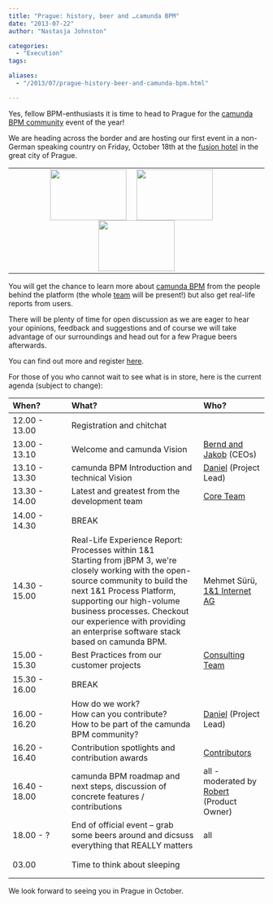 ```yaml
---
title: "Prague: history, beer and …camunda BPM"
date: "2013-07-22"
author: "Nastasja Johnston"

categories:
  - "Execution"
tags: 

aliases:
  - "/2013/07/prague-history-beer-and-camunda-bpm.html"

---
```


<div>
<p>
Yes, fellow BPM-enthusiasts it is time to head to Prague for the <a href="http://network.camunda.org/">camunda BPM community</a> event of the year!
</p>
<p>
We are heading across the border and are hosting our first event in a non-German speaking country on Friday, October 18th at the <a href="http://www.fusionhotels.com/en/">fusion hotel</a> in the great city of Prague.
</p>
<table>
<tr><td style="text-align:center;"><a href="http://www.bpm-guide.de/wp-content/uploads/2013/07/2700211.jpg"><img style="margin-right:20px;" src="http://www.bpm-guide.de/wp-content/uploads/2013/07/2700211-150x101.jpg" alt="" title="reception fusion prague" width="150" height="100" class="size-thumbnail wp-image-4817" /></a><a href="http://www.bpm-guide.de/wp-content/uploads/2013/07/2719711.jpg"><img style="margin-right:20px;" src="http://www.bpm-guide.de/wp-content/uploads/2013/07/2719711-150x99.jpg" alt="" title="playroom fusion prague" width="150" height="100" class="size-thumbnail wp-image-4818" /></a><a href="http://www.bpm-guide.de/wp-content/uploads/2013/07/18PRAGUE_SPAN-articleLarge1.jpg"><img src="http://www.bpm-guide.de/wp-content/uploads/2013/07/18PRAGUE_SPAN-articleLarge1-150x92.jpg" alt="" title="Prague" width="150" height="100" class="aligncenter size-thumbnail wp-image-4820" /></a></td>
</tr>
</table>
<p>
You will get the chance to learn more about <a href="http://www.camunda.org/">camunda BPM</a> from the people behind the platform (the whole <a href="http://www.camunda.org/community/team.html">team</a> will be present!) but also get real-life reports from users.
</p>
<p>
There will be plenty of time for open discussion as we are eager to hear your opinions, feedback and suggestions and of course we will take advantage of our surroundings and head out for a few Prague beers afterwards.
</p>
<p>
You can find out more and register <a href="http://network.camunda.org/meetings/10">here</a>. 
</p>
<p>
For those of you who cannot wait to see what is in store, here is the current agenda (subject to change):
<table>
  <thead>
    <tr>
      <th width="100" align="left">When?</th>
      <th align="left" >What?</th>
      <th align="left">Who?</th>
    </tr>
  </thead>
  <tbody>
  <tr class="popover-title" height="50">
    <td>12.00 - 13.00</td>
    <td>Registration and chitchat</td>
    <td></td>
  </tr>
  <tr>
    <td>13.00 - 13.10</td>
    <td>Welcome and camunda Vision</td>
    <td><a href="http://www.camunda.org/community/team.html">Bernd and Jakob</a> (CEOs)</td>
  </tr>
  <tr>
    <td>13.10 - 13.30</td>
    <td>camunda BPM Introduction and technical Vision</td>
    <td><a href="http://www.camunda.org/community/team.html">Daniel</a> (Project Lead)</td>
  </tr>
  <tr>
    <td>13.30 - 14.00</td>
    <td>Latest and greatest from the development team</td>
    <td><a href="http://www.camunda.org/community/team.html">Core Team</a></td>
  </tr>
  <tr class="popover-title" height="50">
    <td>14.00 - 14.30</td>
    <td>BREAK</td>
    <td></td>
  </tr>
  <tr>
    <td>14.30 - 15.00</td>
    <td>Real-Life Experience Report: Processes within 1&1 <br> Starting from jBPM 3, we're closely working with the open-source community to build the next 1&1 Process Platform, supporting our high-volume business processes. Checkout our experience with providing an enterprise software stack based on camunda BPM.<br> </td>
    <td>Mehmet Sürü, <a href="http://www.1und1.de//">1&1 Internet AG</a> </td>
  </tr>
  <tr>
    <td>15.00 - 15.30</td>
    <td>Best Practices from our customer projects</td>
    <td><a href="http://www.camunda.org/community/team.html">Consulting Team</a></td>
  </tr>
  <tr class="popover-title" height="50">
    <td>15.30 - 16.00</td>
    <td>BREAK</td>
    <td></td>
  </tr>
  <tr>
    <td>16.00 - 16.20</td>
    <td>How do we work? <br> How can you contribute? <br> How to be part of the camunda BPM community?</td>
    <td><a href="http://www.camunda.org/community/team.html">Daniel</a> (Project Lead)</td>
  </tr>
  <tr>
    <td>16.20 - 16.40</td>
    <td>Contribution spotlights and contribution awards</td>
    <td><a href="http://www.camunda.org/community/team.html">Contributors</a></td>
  </tr>
  <tr>
    <td>16.40 - 18.00</td>
    <td>camunda BPM roadmap and next steps, discussion of concrete features / contributions</td>
    <td>all - moderated by <a href="http://www.camunda.org/community/team.html">Robert</a> (Product Owner)</td>
  </tr>
  <tr class="popover-title" height="50">
    <td>18.00 - ?</td>
    <td>End of official event – grab some beers around and dicsuss everything that REALLY matters</td>
    <td>all</td>
  </tr>
  <tr class="popover-title" height="50">
    <td>03.00</td>
    <td>Time to think about sleeping</td>
    <td></td>
  </tr>
</table>
</p>
<p>
We look forward to seeing you in Prague in October.
</p>
</div>